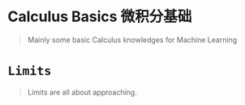 # Calculus Basics 微积分基础
> Mainly some basic Calculus knowledges for Machine Learning


# `Limits`
> Limits are all about approaching.